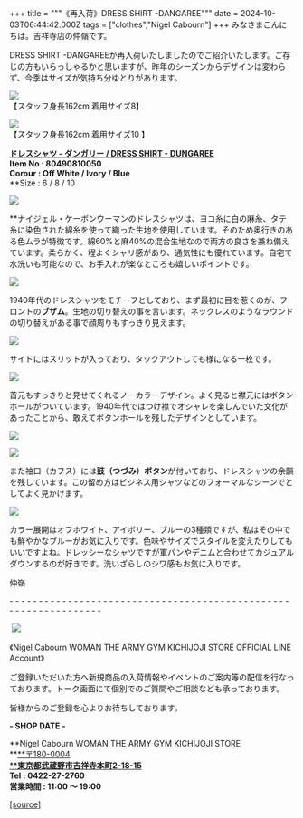 +++
title = """《再入荷》DRESS SHIRT -DANGAREE"""
date = 2024-10-03T06:44:42.000Z
tags = ["clothes","Nigel Cabourn"]
+++
みなさまこんにちは。吉祥寺店の仲嶺です。  
  
DRESS SHIRT -DANGAREEが再入荷いたしましたのでご紹介いたします。ご存じの方もいらっしゃるかと思いますが、昨年のシーズンからデザインは変わらず、今季はサイズが気持ち分ゆとりがあります。  
  

![](https://cdn.shopify.com/s/files/1/0094/9295/5196/files/IMG_6889_15ce252b-1155-4cbd-85c2-e7834b8e5ec1_480x480.jpg?v=1727599925)  
【スタッフ身長162cm 着用サイズ8】  
  
![](https://cdn.shopify.com/s/files/1/0094/9295/5196/files/IMG_2075_d562def1-69ca-4791-a115-483cf7198e89_480x480.jpg?v=1727599957)  
【スタッフ身長162cm 着用サイズ10 】  
  
[**ドレスシャツ - ダンガリー / DRESS SHIRT - DUNGAREE**](https://cabourn.jp/products/80490810050?_pos=4&_fid=bf626df80&_ss=c)  
**Item No : 80490810050  
Corour : Off White / Ivory / Blue**  
**Size : 6 / 8 / 10  
  
![](https://cdn.shopify.com/s/files/1/0094/9295/5196/files/IMG_7889_480x480.jpg?v=1727601078)  
  
**ナイジェル・ケーボンウーマンのドレスシャツは、ヨコ糸に白の麻糸、タテ糸に染色された綿糸を使って織った生地を使用しています。そのため奥行きのある色ムラが特徴です。綿60%と麻40%の混合生地なので両方の良さを兼ね備えています。柔らかく、程よくシャリ感があり、通気性にも優れています。自宅で水洗いも可能なので、お手入れが楽なところも嬉しいポイントです。  
  
![](https://cdn.shopify.com/s/files/1/0094/9295/5196/files/IMG_2079_d2c67427-4698-4e88-b927-b6aa5dc1a757_480x480.jpg?v=1727600078)  
  
1940年代のドレスシャツをモチーフとしており、まず最初に目を惹くのが、フロントの**ブザム**。生地の切り替えの事を言います。ネックレスのようなラウンドの切り替えがある事で顔周りもすっきり見えます。  
  
![](https://cdn.shopify.com/s/files/1/0094/9295/5196/files/IMG_2057_af29a94b-d810-418a-89a0-8f1f5c4bf921_480x480.jpg?v=1727600255)  
  
サイドにはスリットが入っており、タックアウトしても様になる一枚です。  
  
![](https://cdn.shopify.com/s/files/1/0094/9295/5196/files/IMG_7888_480x480.jpg?v=1727599953)  
  
首元もすっきりと見せてくれるノーカラーデザイン。よく見ると襟元にはボタンホールがついています。1940年代ではつけ襟でオシャレを楽しんでいた文化があったことから、敢えてボタンホールを残したデザインとしています。  
  
![](https://cdn.shopify.com/s/files/1/0094/9295/5196/files/IMG_2076_03978dc7-4512-497c-82ad-17cf55423d8e_480x480.jpg?v=1727924771)  
  
![](https://cdn.shopify.com/s/files/1/0094/9295/5196/files/IMG_7891_3009ea65-0352-4469-99d1-a376653bb8ab_480x480.jpg?v=1727924955)  
  
また袖口（カフス）には**鼓（つづみ）ボタン**が付いており、ドレスシャツの余韻を残しています。この留め方はビジネス用シャツなどのフォーマルなシーンでとしてよく見かけます。  
  
![](https://cdn.shopify.com/s/files/1/0094/9295/5196/files/IMG_6931_c07ed06d-f5fb-43e7-bcf1-1cf7d831f9cc_480x480.jpg?v=1727600866)  
  
カラー展開はオフホワイト、アイボリー、ブルーの3種類ですが、私はその中でも鮮やかなブルーがお気に入りです。色味やサイズでスタイルを変えたりしてもいいですよね。ドレッシーなシャツですが軍パンやデニムと合わせてカジュアルダウンするのが好きです。洗いざらしのシワ感もお気に入りです。  
  
仲嶺

\- - - - - - - - - - - - - - - - - - - - - - - - - - - - - - - - - - - - - - - - - - - - - - - - - - - - - - - - - - - - - - - -  

 [![](https://cdn.shopify.com/s/files/1/0094/9295/5196/files/977C5BFF-508B-4CAA-96FE-9B4728CEC285_160x160.png?v=1693902608)](https://lin.ee/JRv0rXQ)

《Nigel Cabourn WOMAN THE ARMY GYM KICHIJOJI STORE OFFICIAL LINE Account》

ご登録いただいた方へ新規商品の入荷情報やイベントのご案内等の配信を行なっております。トーク画面にて個別でのご質問やご相談なども承っております。

皆様からのご登録を心よりお待ちしております。

**\- SHOP DATE -**

**Nigel Cabourn WOMAN THE ARMY GYM KICHIJOJI STORE  
**[**〒180-0004  
****東京都武蔵野市吉祥寺本町2-18-15**](https://www.google.com/maps/place/%E3%80%92180-0004+%E6%9D%B1%E4%BA%AC%E9%83%BD%E6%AD%A6%E8%94%B5%E9%87%8E%E5%B8%82%E5%90%89%E7%A5%A5%E5%AF%BA%E6%9C%AC%E7%94%BA%EF%BC%92%E4%B8%81%E7%9B%AE%EF%BC%91%EF%BC%98%E2%88%92%EF%BC%91%EF%BC%95+%E6%AD%A6%E8%94%B5%E9%87%8E%E3%82%AB%E3%83%B3%E3%83%88%E3%83%AA%E3%83%BC%E3%83%8F%E3%82%A4%E3%83%84/@35.7044288,139.5732119,17z/data=!3m1!4b1!4m6!3m5!1s0x6018ee49175f632b:0xf424f2fa6c99a79!8m2!3d35.7044245!4d139.5757868!16s%2Fg%2F12hsx3n5g?hl=ja&entry=ttu)  
**Tel : 0422-27-2760  
営業時間 : 11:00 ～ 19:00**

[[source]](https://cabourn.jp/blogs/shop-info/kichijojistore)
